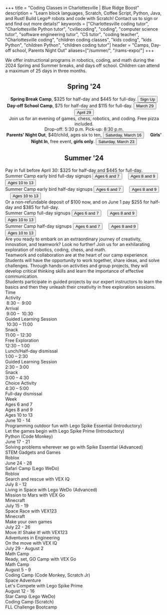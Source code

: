+++
title = "Coding Classes in Charlottesville | Blue Ridge Boost"
description = "Learn block languages, Scratch, Coffee Script, Python, Java, and Rust! Build Lego&reg; robots and code with Scratch! Contact us to sign or and find out more details!"
keywords = ["Charlottesville coding tutor", "Charlottesville Python tutor", "cvillecoding", "coding", "computer science tutor", "software engineering tutor", "CS tutor", "coding teacher", "Charlottesville coding", "children coding classes", "kids coding", "kids Python", "children Python", "children coding tutor"]
header = "Camps, Day-off school, Parents Night Out"
aliases=["/summer/", "/rams-expo/"]
+++

<p></p>

<div class="container">
    <div class="row  justify-content-center">
        <div class="col">
            <div class="vstack gap-3 px-2 pb-2 text-center">  
                <div class="px-2 darknote">
                    We offer instructional programs in robotics, coding, and math during the 2024 Spring and Summer breaks, and days off school. Children can attend a maximum of 25 days in three months.
                </div>
            </div>
        </div>
    </div>
    <div class="row  justify-content-center">
        <div class="col">
            <h2><center>Spring '24</center></h2>
        </div>
    </div>
    <div class="row  justify-content-center">
        <div class="col"><center>
            <b>Spring Break Camp</b>, $325 for half-day and $445 for full-day. <a href="https://spring-break-24.cheddarup.com"><button class="button-8s" role="button">Sign Up</button></a></center>
        </div>
    </div>
    <div class="row  justify-content-center">
        <div class="col"><center>
            <b>Day-off School Camp</b>, $75 for half-day and $115 for full-day. <a href="https://march-29-2024.cheddarup.com"><button class="button-8s" role="button">March 29</button></a> &nbsp;&nbsp;&nbsp;  <a href="https://April-29-2024.cheddarup.com"><button class="button-8s" role="button">April 29</button></a></center>
        </div>
    </div>
    <div class="vstack gap-3 px-2 pb-2 text-center">  
        <div class="px-2 darknote">
            <center>Join us for an evening of games, chess, robotics, and coding. Free pizza included.<br>
            Drop-off: 5:30 p.m. Pick-up: 8:30 p.m.<br>
            </center>
        </div>
    </div>
    <div class="row  justify-content-center">
        <div class="col"><center>
            <b>Parents' Night Out</b>, $40/child, ages six to ten,  <a href="https://pno-march-16.cheddarup.com"><button class="button-8s" role="button">Saturday, March 16</button></a> &nbsp;&nbsp;&nbsp;
            <b>Girls' Night In</b>, free event, <b>girls only</b>.  <a href="https://girls-night-in-march-23.cheddarup.com"><button class="button-8s" role="button">Saturday, March 23</button></a><br>
            </center>
        </div>
    </div>
</div>

<div class="container">
    <div class="row  justify-content-center">
        <div class="col">
            <h2><center>Summer '24</center></h2>
        </div>
    </div>
    <div class="row  justify-content-center">
        <div class="col">
            <div class="vstack gap-3 px-2 pb-2 text-center">  
                <div class="px-2 darknote">
                    Pay in full before April 30: $325 for half-day and $445 for full-day.<br>
                    Summer Camp early bird full-day signups <a href="https://summer-24-ages-6-to-7-full-day.cheddarup.com"><button class="button-8s" role="button">Ages 6 and 7</button></a> &nbsp;&nbsp;&nbsp; <a href="https://summer-24-ages-8-to-10-full-day.cheddarup.com"><button class="button-8s" role="button">Ages 8 and 9</button></a> &nbsp;&nbsp;&nbsp; <a href="https://summer-24-ages-10-to-13-full-day.cheddarup.com"><button class="button-8s" role="button">Ages 10 to 13</button></a><br>
                    Summer Camp early bird half-day signups <a href="https://summer-24-ages-6-and-7-half-day.cheddarup.com"><button class="button-8s" role="button">Ages 6 and 7</button></a> &nbsp;&nbsp;&nbsp; <a href="https://summer-24-ages-8-to-10-half-day.cheddarup.com"><button class="button-8s" role="button">Ages 8 and 9</button></a> &nbsp;&nbsp;&nbsp; <a href="https://summer-24-ages-10-to-13-half-day.cheddarup.com"><button class="button-8s" role="button">Ages 10 to 13</button></a><br>
                    Or a non-refundable deposit of $100 now, and on June 1 pay $255 for half-day and $385 for full-day.  <br>
                    Summer Camp full-day signups <a href="https://summer-24-ages-6-and-7-full-day-deposit.cheddarup.com"><button class="button-8s" role="button">Ages 6 and 7</button></a> &nbsp;&nbsp;&nbsp; <a href="https://summer-24-ages-8-to-10-half-day.cheddarup.com"><button class="button-8s" role="button">Ages 8 and 9</button></a> &nbsp;&nbsp;&nbsp; <a href="https://summer-24-ages-10-to-13-full-day-deposit.cheddarup.com"><button class="button-8s" role="button">Ages 10 to 13</button></a><br>
                    Summer Camp half-day signups <a href="https://summer-24-ages-6-and-7-half-day-deposit.cheddarup.com"><button class="button-8s" role="button">Ages 6 and 7</button></a> &nbsp;&nbsp;&nbsp; <a href="https://summer-24-ages-8-and-9-half-day-deposit.cheddarup.com"><button class="button-8s" role="button">Ages 8 and 9</button></a> &nbsp;&nbsp;&nbsp; <a href="https://summer-24-ages-10-to-13-half-day-deposit.cheddarup.com"><button class="button-8s" role="button">Ages 10 to 13</button></a>
                </div>
            </div>
        </div>
    </div>
</div>

<div class="container">
    <div class="row pb-1">
        <div class="col-6">
        Are you ready to embark on an extraordinary journey of creativity, innovation, and teamwork? Look no further! Join us for an exhilarating exploration of robotics, coding, chess, and math. <br>
        Teamwork and collaboration are at the heart of our camp experience. Students will have the opportunity to work together, share ideas, and solve challenges. Through hands-on activities and group projects, they will develop critical thinking skills and learn the importance of effective communication.<br>
        Students participate in guided projects by our expert instructors to learn the basics and then they unleash their creativity in free exploration sessions.
        </div>
        <div class="col-6">
            <div class="container p-0 m-0 b-0">
                <div class="row py-1 table-header">
                    <div class="col-5 text-center">Time</div>	
                    <div class="col-7">Activity</div>
                </div>
                <div class="row py-1">
                    <div class="col-5 text-center">&nbsp;8:30 &ndash; &nbsp;9:00</div>
                    <div class="col-7">Arrival</div>
                </div>
                <div class="row py-1 table-dark-row">
                    <div class="col-5 text-center">&nbsp;9:00 &ndash; &nbsp;10:30	</div>
                    <div class="col-7 ">Guided Learning Session</div>
                </div>
                <div class="row py-1">
                    <div class="col-5 text-center">&nbsp;10:30 &ndash; 11:00 </div>
                    <div class="col-7">Snack</div>
                </div>
                <div class="row py-1 table-dark-row">
                    <div class="col-5 text-center">11:00 &ndash; 12:30</div>	
                    <div class="col-7">Free Exploration</div>
                </div>
                <div class="row py-1">
                    <div class="col-5 text-center">12:30 &ndash; 1:00</div>
                    <div class="col-7">Lunch/Half-day dismissal</div>
                </div>
                <div class="row py-1 table-dark-row">
                    <div class="col-5 text-center">1:00 &ndash; 2:30</div>	
                    <div class="col-7">Guided Learning Session</div>
                </div>
                <div class="row py-1">
                    <div class="col-5 text-center">2:30 &ndash; 3:00</div>	
                    <div class="col-7">Snack</div>
                </div>
                <div class="row py-1 table-dark-row">
                    <div class="col-5 text-center">3:00  &ndash;  4:30	</div>
                    <div class="col-7">Choice Activity</div>
                </div>
                <div class="row py-1">
                    <div class="col-5 text-center">4:30  &ndash;  5:00	</div>
                    <div class="col-7">Full-day dismissal</div>
                </div>
            </div>
        </div> <!-- inner container -->
    </div>
</div> <!-- outer container -->

<div class="container">
    <div class="row table-header">
        <div class="col-2">Week</div>
        <div class="col-3">Ages 6 and 7</div>
        <div class="col-3">Ages 8 and 9</div>
        <div class="col-3">Ages 10 to 13</div>
    </div>
    <div class="row">
        <div class="col-2">June 10 - 14</div>
        <div class="col-3">Programming outdoor fun with Lego Spike Essential (Introductory)</div>
        <div class="col-3">Let the games begin with Lego Spike Prime (Introductory)</div>
        <div class="col-3">Python (Code Monkey)</div>
    </div>
    <div class="row table-dark-row">
        <div class="col-2">June 17 - 21</div>
        <div class="col-3">Solving problems wherever we go with Spike Essential (Advanced) </div>
        <div class="col-3">STEM Gadgets and Games</div>
        <div class="col-3">Roblox</div>
    </div>
    <div class="row">
        <div class="col-2">June 24 - 28</div>
        <div class="col-3">Safari Camp (Lego WeDo)</div>
        <div class="col-3">Roblox</div>
        <div class="col-3">Search and rescue with VEX IQ</div>
    </div>
    <div class="row table-dark-row">
        <div class="col-2">July 8 - 12</div>
        <div class="col-3">Living in Space with Lego WeDo (Advanced)</div>
        <div class="col-3">Mission to Mars with VEX Go</div>
        <div class="col-3">Minecraft</div>
    </div>
    <div class="row">
        <div class="col-2">July 15 - 19</div>
        <div class="col-3">Space Race with VEX123</div>
        <div class="col-3">Minecraft</div>
        <div class="col-3">Make your own games</div>
    </div>
    <div class="row table-dark-row">
        <div class="col-2">July 22 - 26</div>
        <div class="col-3">Move it! Shake it! with VEX123</div>
        <div class="col-3">Adventures in Engineering</div>
        <div class="col-3">On the move with VEX IQ</div>
    </div>
    <div class="row">
        <div class="col-2">July 29 - August 2</div>
        <div class="col-3">Math Camp</div>
        <div class="col-3">Ready, set, GO Camp with VEX Go</div>
        <div class="col-3">Math Camp</div>
    </div>
    <div class="row table-dark-row">
        <div class="col-2">August 5 - 9</div>
        <div class="col-3">Coding Camp (Code Monkey, Scratch Jr)</div>
        <div class="col-3">Space Adventure</div>
        <div class="col-3">Let's Compete with Lego Spike Prime</div>
    </div>
    <div class="row">
        <div class="col-2">August 12 - 16</div>
        <div class="col-3">Star Camp (Lego WeDo)</div>
        <div class="col-3">Coding Camp (Scratch)</div>
        <div class="col-3">FLL Challenge Bootcamp</div>
    </div>
</div>


<!-- <div class="container">
    <div class="row  justify-content-center">
        <div class="col">
            <div class="vstack gap-3 px-2 pb-2 text-center">  
                <div class="px-2 darknote">
                    Past offerings
                </div>
                <div class="px-2">
                    <a href="/camps/winter-23/">Winter 23</a>
                </div>
                <div class="px-2">
                    <a href="/camps/coding/summer-23/">Summer 23</a>
                </div>
            </div>
        </div>
    </div>
</div>  -->